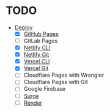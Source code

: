 # TODO

- [Deploy](https://vitejs.dev/guide/static-deploy.html)
  - [x] [GitHub Pages](https://ropaolle.github.io/js-equality-table/)
  - [ ] GitLab Pages
  - [x] [Netlify CLI](https://js-equality-table.netlify.app/)
  - [x] [Netlify Git](https://courageous-kitten-652dfd.netlify.app/)
  - [x] [Vercel CLI](https://js-equality-table.vercel.app/)
  - [x] [Vercel Git](https://vercel.com/ropaolle)
  - [ ] Cloudflare Pages with Wrangler
  - [ ] Cloudflare Pages with Git
  - [ ] Google Firebase
  - [ ] [Surge](https://surge.sh/)
  - [ ] [Render](https://dashboard.render.com/)
